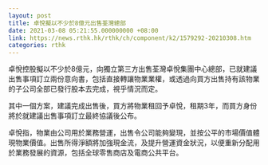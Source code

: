 ```yaml
---
layout: post
title: 卓悅擬以不少於8億元出售荃灣總部
date: 2021-03-08 05:21:55.000000000 +08:00
link: https://news.rthk.hk/rthk/ch/component/k2/1579292-20210308.htm
categories: rthk
---
```


卓悅控股擬以不少於8億元，向獨立第三方出售荃灣卓悅集團中心總部，已就建議出售事項訂立兩份意向書，包括直接轉讓物業業權，或透過向買方出售持有該物業的子公司全部已發行股本去完成，視乎情況而定。

其中一個方案，建議完成出售後，買方將物業租回予卓悅，租期3年，而買方身份將於就建議出售事項訂立最終協議後公布。

卓悅指，物業由公司用於業務營運，出售令公司能夠變現，並按公平的市場價值體現物業價值。出售所得淨額將加強現金流，及提升營運資金狀況，以便重新分配用於業務發展的資源，包括全球零售商店及電商公共平台。
